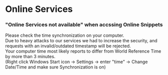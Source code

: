 # Online Services

### "Online Services not available" when accssing Online Snippets

Please check the time synchronization on your computer. \
Due to heavy attacks to our services we had to increase the security, and requests with an invalid/outdated timestamp will be rejected. \
Your computer time most likely reports to differ from World Reference Time by more than 3 minutes. \
(Right click Windows Start icon -> Settings -> enter "time" -> Change Date/Time and make sure Synchronization is on)

